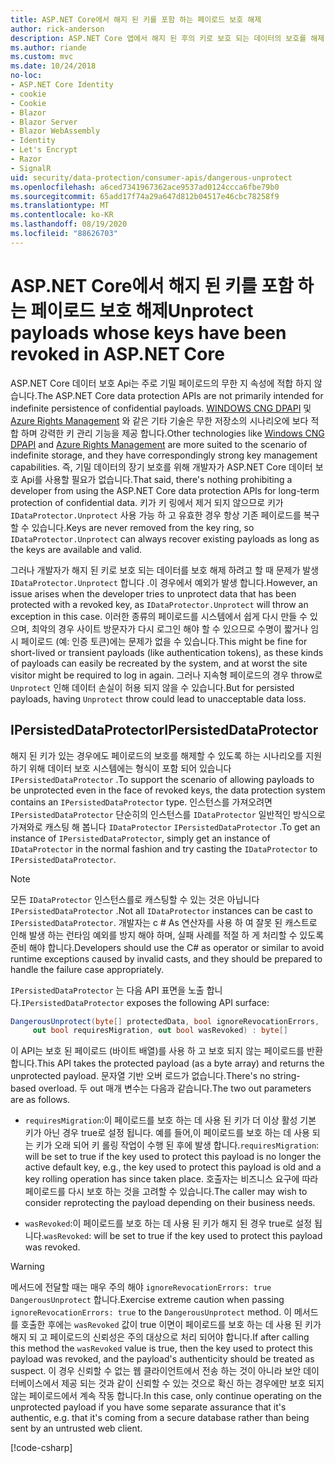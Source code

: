 ```yaml
---
title: ASP.NET Core에서 해지 된 키를 포함 하는 페이로드 보호 해제
author: rick-anderson
description: ASP.NET Core 앱에서 해지 된 후의 키로 보호 되는 데이터의 보호를 해제 하는 방법을 알아봅니다.
ms.author: riande
ms.custom: mvc
ms.date: 10/24/2018
no-loc:
- ASP.NET Core Identity
- cookie
- Cookie
- Blazor
- Blazor Server
- Blazor WebAssembly
- Identity
- Let's Encrypt
- Razor
- SignalR
uid: security/data-protection/consumer-apis/dangerous-unprotect
ms.openlocfilehash: a6ced7341967362ace9537ad0124ccca6fbe79b0
ms.sourcegitcommit: 65add17f74a29a647d812b04517e46cbc78258f9
ms.translationtype: MT
ms.contentlocale: ko-KR
ms.lasthandoff: 08/19/2020
ms.locfileid: "88626703"
---
```

# <a name="unprotect-payloads-whose-keys-have-been-revoked-in-aspnet-core"></a><span data-ttu-id="ec14a-103">ASP.NET Core에서 해지 된 키를 포함 하는 페이로드 보호 해제</span><span class="sxs-lookup"><span data-stu-id="ec14a-103">Unprotect payloads whose keys have been revoked in ASP.NET Core</span></span>

<a name="data-protection-consumer-apis-dangerous-unprotect"></a>

<span data-ttu-id="ec14a-104">ASP.NET Core 데이터 보호 Api는 주로 기밀 페이로드의 무한 지 속성에 적합 하지 않습니다.</span><span class="sxs-lookup"><span data-stu-id="ec14a-104">The ASP.NET Core data protection APIs are not primarily intended for indefinite persistence of confidential payloads.</span></span> <span data-ttu-id="ec14a-105">[WINDOWS CNG DPAPI](/windows/win32/seccng/cng-dpapi) 및 [Azure Rights Management](/rights-management/) 와 같은 기타 기술은 무한 저장소의 시나리오에 보다 적합 하며 강력한 키 관리 기능을 제공 합니다.</span><span class="sxs-lookup"><span data-stu-id="ec14a-105">Other technologies like [Windows CNG DPAPI](/windows/win32/seccng/cng-dpapi) and [Azure Rights Management](/rights-management/) are more suited to the scenario of indefinite storage, and they have correspondingly strong key management capabilities.</span></span> <span data-ttu-id="ec14a-106">즉, 기밀 데이터의 장기 보호를 위해 개발자가 ASP.NET Core 데이터 보호 Api를 사용할 필요가 없습니다.</span><span class="sxs-lookup"><span data-stu-id="ec14a-106">That said, there's nothing prohibiting a developer from using the ASP.NET Core data protection APIs for long-term protection of confidential data.</span></span> <span data-ttu-id="ec14a-107">키가 키 링에서 제거 되지 않으므로 키가 `IDataProtector.Unprotect` 사용 가능 하 고 유효한 경우 항상 기존 페이로드를 복구할 수 있습니다.</span><span class="sxs-lookup"><span data-stu-id="ec14a-107">Keys are never removed from the key ring, so `IDataProtector.Unprotect` can always recover existing payloads as long as the keys are available and valid.</span></span>

<span data-ttu-id="ec14a-108">그러나 개발자가 해지 된 키로 보호 되는 데이터를 보호 해제 하려고 할 때 문제가 발생 `IDataProtector.Unprotect` 합니다 .이 경우에서 예외가 발생 합니다.</span><span class="sxs-lookup"><span data-stu-id="ec14a-108">However, an issue arises when the developer tries to unprotect data that has been protected with a revoked key, as `IDataProtector.Unprotect` will throw an exception in this case.</span></span> <span data-ttu-id="ec14a-109">이러한 종류의 페이로드를 시스템에서 쉽게 다시 만들 수 있으며, 최악의 경우 사이트 방문자가 다시 로그인 해야 할 수 있으므로 수명이 짧거나 임시 페이로드 (예: 인증 토큰)에는 문제가 없을 수 있습니다.</span><span class="sxs-lookup"><span data-stu-id="ec14a-109">This might be fine for short-lived or transient payloads (like authentication tokens), as these kinds of payloads can easily be recreated by the system, and at worst the site visitor might be required to log in again.</span></span> <span data-ttu-id="ec14a-110">그러나 지속형 페이로드의 경우 throw로 `Unprotect` 인해 데이터 손실이 허용 되지 않을 수 있습니다.</span><span class="sxs-lookup"><span data-stu-id="ec14a-110">But for persisted payloads, having `Unprotect` throw could lead to unacceptable data loss.</span></span>

## <a name="ipersisteddataprotector"></a><span data-ttu-id="ec14a-111">IPersistedDataProtector</span><span class="sxs-lookup"><span data-stu-id="ec14a-111">IPersistedDataProtector</span></span>

<span data-ttu-id="ec14a-112">해지 된 키가 있는 경우에도 페이로드의 보호를 해제할 수 있도록 하는 시나리오를 지원 하기 위해 데이터 보호 시스템에는 형식이 포함 되어 있습니다 `IPersistedDataProtector` .</span><span class="sxs-lookup"><span data-stu-id="ec14a-112">To support the scenario of allowing payloads to be unprotected even in the face of revoked keys, the data protection system contains an `IPersistedDataProtector` type.</span></span> <span data-ttu-id="ec14a-113">인스턴스를 가져오려면 `IPersistedDataProtector` 단순히의 인스턴스를 `IDataProtector` 일반적인 방식으로 가져와로 캐스팅 해 봅니다 `IDataProtector` `IPersistedDataProtector` .</span><span class="sxs-lookup"><span data-stu-id="ec14a-113">To get an instance of `IPersistedDataProtector`, simply get an instance of `IDataProtector` in the normal fashion and try casting the `IDataProtector` to `IPersistedDataProtector`.</span></span>

> [!NOTE]
> <span data-ttu-id="ec14a-114">모든 `IDataProtector` 인스턴스를로 캐스팅할 수 있는 것은 아닙니다 `IPersistedDataProtector` .</span><span class="sxs-lookup"><span data-stu-id="ec14a-114">Not all `IDataProtector` instances can be cast to `IPersistedDataProtector`.</span></span> <span data-ttu-id="ec14a-115">개발자는 c # As 연산자를 사용 하 여 잘못 된 캐스트로 인해 발생 하는 런타임 예외를 방지 해야 하며, 실패 사례를 적절 하 게 처리할 수 있도록 준비 해야 합니다.</span><span class="sxs-lookup"><span data-stu-id="ec14a-115">Developers should use the C# as operator or similar to avoid runtime exceptions caused by invalid casts, and they should be prepared to handle the failure case appropriately.</span></span>

<span data-ttu-id="ec14a-116">`IPersistedDataProtector` 는 다음 API 표면을 노출 합니다.</span><span class="sxs-lookup"><span data-stu-id="ec14a-116">`IPersistedDataProtector` exposes the following API surface:</span></span>

```csharp
DangerousUnprotect(byte[] protectedData, bool ignoreRevocationErrors,
     out bool requiresMigration, out bool wasRevoked) : byte[]
```

<span data-ttu-id="ec14a-117">이 API는 보호 된 페이로드 (바이트 배열)를 사용 하 고 보호 되지 않는 페이로드를 반환 합니다.</span><span class="sxs-lookup"><span data-stu-id="ec14a-117">This API takes the protected payload (as a byte array) and returns the unprotected payload.</span></span> <span data-ttu-id="ec14a-118">문자열 기반 오버 로드가 없습니다.</span><span class="sxs-lookup"><span data-stu-id="ec14a-118">There's no string-based overload.</span></span> <span data-ttu-id="ec14a-119">두 out 매개 변수는 다음과 같습니다.</span><span class="sxs-lookup"><span data-stu-id="ec14a-119">The two out parameters are as follows.</span></span>

* <span data-ttu-id="ec14a-120">`requiresMigration`:이 페이로드를 보호 하는 데 사용 된 키가 더 이상 활성 기본 키가 아닌 경우 true로 설정 됩니다. 예를 들어,이 페이로드를 보호 하는 데 사용 되는 키가 오래 되어 키 롤링 작업이 수행 된 후에 발생 합니다.</span><span class="sxs-lookup"><span data-stu-id="ec14a-120">`requiresMigration`: will be set to true if the key used to protect this payload is no longer the active default key, e.g., the key used to protect this payload is old and a key rolling operation has since taken place.</span></span> <span data-ttu-id="ec14a-121">호출자는 비즈니스 요구에 따라 페이로드를 다시 보호 하는 것을 고려할 수 있습니다.</span><span class="sxs-lookup"><span data-stu-id="ec14a-121">The caller may wish to consider reprotecting the payload depending on their business needs.</span></span>

* <span data-ttu-id="ec14a-122">`wasRevoked`:이 페이로드를 보호 하는 데 사용 된 키가 해지 된 경우 true로 설정 됩니다.</span><span class="sxs-lookup"><span data-stu-id="ec14a-122">`wasRevoked`: will be set to true if the key used to protect this payload was revoked.</span></span>

>[!WARNING]
> <span data-ttu-id="ec14a-123">메서드에 전달할 때는 매우 주의 해야 `ignoreRevocationErrors: true` `DangerousUnprotect` 합니다.</span><span class="sxs-lookup"><span data-stu-id="ec14a-123">Exercise extreme caution when passing `ignoreRevocationErrors: true` to the `DangerousUnprotect` method.</span></span> <span data-ttu-id="ec14a-124">이 메서드를 호출한 후에는 `wasRevoked` 값이 true 이면이 페이로드를 보호 하는 데 사용 된 키가 해지 되 고 페이로드의 신뢰성은 주의 대상으로 처리 되어야 합니다.</span><span class="sxs-lookup"><span data-stu-id="ec14a-124">If after calling this method the `wasRevoked` value is true, then the key used to protect this payload was revoked, and the payload's authenticity should be treated as suspect.</span></span> <span data-ttu-id="ec14a-125">이 경우 신뢰할 수 없는 웹 클라이언트에서 전송 하는 것이 아니라 보안 데이터베이스에서 제공 되는 것과 같이 신뢰할 수 있는 것으로 확신 하는 경우에만 보호 되지 않는 페이로드에서 계속 작동 합니다.</span><span class="sxs-lookup"><span data-stu-id="ec14a-125">In this case, only continue operating on the unprotected payload if you have some separate assurance that it's authentic, e.g. that it's coming from a secure database rather than being sent by an untrusted web client.</span></span>

[!code-csharp[](dangerous-unprotect/samples/dangerous-unprotect.cs)]
